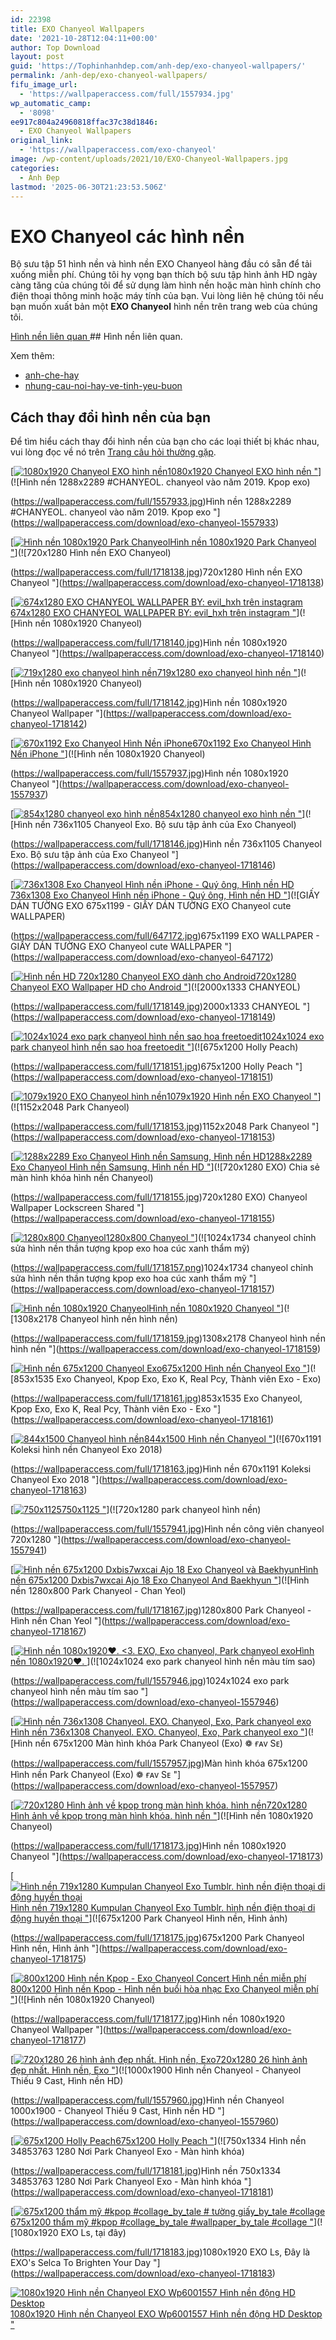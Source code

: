 ```yaml
---
id: 22398
title: EXO Chanyeol Wallpapers
date: '2021-10-28T12:04:11+00:00'
author: Top Download
layout: post
guid: 'https://Tophinhanhdep.com/anh-dep/exo-chanyeol-wallpapers/'
permalink: /anh-dep/exo-chanyeol-wallpapers/
fifu_image_url:
  - 'https://wallpaperaccess.com/full/1557934.jpg'
wp_automatic_camp:
  - '8098'
ee917c804a24960818ffac37c38d1846:
  - EXO Chanyeol Wallpapers
original_link:
  - 'https://wallpaperaccess.com/exo-chanyeol'
image: /wp-content/uploads/2021/10/EXO-Chanyeol-Wallpapers.jpg
categories:
  - Ảnh Đẹp
lastmod: '2025-06-30T21:23:53.506Z'
---
```

# EXO Chanyeol các hình nền

Bộ sưu tập 51 hình nền và hình nền EXO Chanyeol hàng đầu có sẵn để tải xuống miễn phí. Chúng tôi hy vọng bạn thích bộ sưu tập hình ảnh HD ngày càng tăng của chúng tôi để sử dụng làm hình nền hoặc màn hình chính cho điện thoại thông minh hoặc máy tính của bạn. Vui lòng liên hệ chúng tôi nếu bạn muốn xuất bản một **EXO Chanyeol** hình nền trên trang web của chúng tôi.

[Hình nền liên quan ](#related) ## Hình nền liên quan.

   
 Xem thêm:

   
- [anh-che-hay](https://tophinhanhdep.com/anh-che/anh-che-hay/)
- [nhung-cau-noi-hay-ve-tinh-yeu-buon](https://tophinhanhdep.com/nhung-cau-noi-hay/nhung-cau-noi-hay-ve-tinh-yeu-buon/)

## Cách thay đổi hình nền của bạn

Để tìm hiểu cách thay đổi hình nền của bạn cho các loại thiết bị khác nhau, vui lòng đọc về nó trên [Trang câu hỏi thường gặp](https://tophinhanhdep.com/faq/).

  
[[![1080x1920 Chanyeol EXO hình nền](https://wallpaperaccess.com/full/1557934.jpg)1080x1920 Chanyeol EXO hình nền "](https://wallpaperaccess.com/download/exo-chanyeol-1557934)](![Hình nền 1288x2289 #CHANYEOL.  chanyeol vào năm 2019. Kpop exo)

(https://wallpaperaccess.com/full/1557933.jpg)Hình nền 1288x2289 #CHANYEOL. chanyeol vào năm 2019. Kpop exo "](https://wallpaperaccess.com/download/exo-chanyeol-1557933)

[[![Hình nền 1080x1920 Park Chanyeol](https://wallpaperaccess.com/full/1718137.jpg)Hình nền 1080x1920 Park Chanyeol "](https://wallpaperaccess.com/download/exo-chanyeol-1718137)](![720x1280 Hình nền EXO Chanyeol)

(https://wallpaperaccess.com/full/1718138.jpg)720x1280 Hình nền EXO Chanyeol "](https://wallpaperaccess.com/download/exo-chanyeol-1718138)

[[![674x1280 EXO CHANYEOL WALLPAPER BY: evil_hxh trên instagram](https://wallpaperaccess.com/full/1557936.jpg)674x1280 EXO CHANYEOL WALLPAPER BY: evil\_hxh trên instagram "](https://wallpaperaccess.com/download/exo-chanyeol-1557936)](![Hình nền 1080x1920 Chanyeol)

(https://wallpaperaccess.com/full/1718140.jpg)Hình nền 1080x1920 Chanyeol "](https://wallpaperaccess.com/download/exo-chanyeol-1718140)

[[![719x1280 exo chanyeol hình nền](https://wallpaperaccess.com/full/1557947.jpg)719x1280 exo chanyeol hình nền "](https://wallpaperaccess.com/download/exo-chanyeol-1557947)](![Hình nền 1080x1920 Chanyeol)

(https://wallpaperaccess.com/full/1718142.jpg)Hình nền 1080x1920 Chanyeol Wallpaper "](https://wallpaperaccess.com/download/exo-chanyeol-1718142)

[[![670x1192 Exo Chanyeol Hình Nền iPhone](https://wallpaperaccess.com/full/1718143.jpg)670x1192 Exo Chanyeol Hình Nền iPhone "](https://wallpaperaccess.com/download/exo-chanyeol-1718143)](![Hình nền 1080x1920 Chanyeol)

(https://wallpaperaccess.com/full/1557937.jpg)Hình nền 1080x1920 Chanyeol "](https://wallpaperaccess.com/download/exo-chanyeol-1557937)

[[![854x1280 chanyeol exo hình nền](https://wallpaperaccess.com/full/1718145.jpg)854x1280 chanyeol exo hình nền "](https://wallpaperaccess.com/download/exo-chanyeol-1718145)](![Hình nền 736x1105 Chanyeol Exo.  Bộ sưu tập ảnh của Exo Chanyeol)

(https://wallpaperaccess.com/full/1718146.jpg)Hình nền 736x1105 Chanyeol Exo. Bộ sưu tập ảnh của Exo Chanyeol "](https://wallpaperaccess.com/download/exo-chanyeol-1718146)

[[![736x1308 Exo Chanyeol Hình nền iPhone - Quý ông, Hình nền HD](https://wallpaperaccess.com/full/1718147.jpg)736x1308 Exo Chanyeol Hình nền iPhone - Quý ông, Hình nền HD "](https://wallpaperaccess.com/download/exo-chanyeol-1718147)](![GIẤY DÁN TƯỜNG EXO 675x1199 - GIẤY DÁN TƯỜNG EXO Chanyeol cute WALLPAPER)

(https://wallpaperaccess.com/full/647172.jpg)675x1199 EXO WALLPAPER - GIẤY DÁN TƯỜNG EXO Chanyeol cute WALLPAPER "](https://wallpaperaccess.com/download/exo-chanyeol-647172)

[[![Hình nền HD 720x1280 Chanyeol EXO dành cho Android](https://wallpaperaccess.com/full/1718148.jpg)720x1280 Chanyeol EXO Wallpaper HD cho Android "](https://wallpaperaccess.com/download/exo-chanyeol-1718148)](![2000x1333 CHANYEOL)

(https://wallpaperaccess.com/full/1718149.jpg)2000x1333 CHANYEOL "](https://wallpaperaccess.com/download/exo-chanyeol-1718149)

[[![1024x1024 exo park chanyeol hình nền sao hoa freetoedit](https://wallpaperaccess.com/full/1557938.jpg)1024x1024 exo park chanyeol hình nền sao hoa freetoedit "](https://wallpaperaccess.com/download/exo-chanyeol-1557938)](![675x1200 Holly Peach)

(https://wallpaperaccess.com/full/1718151.jpg)675x1200 Holly Peach "](https://wallpaperaccess.com/download/exo-chanyeol-1718151)

[[![1079x1920 EXO Chanyeol hình nền](https://wallpaperaccess.com/full/1557939.jpg)1079x1920 Hình nền EXO Chanyeol "](https://wallpaperaccess.com/download/exo-chanyeol-1557939)](![1152x2048 Park Chanyeol)

(https://wallpaperaccess.com/full/1718153.jpg)1152x2048 Park Chanyeol "](https://wallpaperaccess.com/download/exo-chanyeol-1718153)

[[![1288x2289 Exo Chanyeol Hình nền Samsung, Hình nền HD](https://wallpaperaccess.com/full/1557950.jpg)1288x2289 Exo Chanyeol Hình nền Samsung, Hình nền HD "](https://wallpaperaccess.com/download/exo-chanyeol-1557950)](![720x1280 EXO) Chia sẻ màn hình khóa hình nền Chanyeol)

(https://wallpaperaccess.com/full/1718155.jpg)720x1280 EXO) Chanyeol Wallpaper Lockscreen Shared "](https://wallpaperaccess.com/download/exo-chanyeol-1718155)

[[![1280x800 Chanyeol](https://wallpaperaccess.com/full/1557953.jpg)1280x800 Chanyeol "](https://wallpaperaccess.com/download/exo-chanyeol-1557953)](![1024x1734 chanyeol chỉnh sửa hình nền thần tượng kpop exo hoa cúc xanh thẩm mỹ)

(https://wallpaperaccess.com/full/1718157.png)1024x1734 chanyeol chỉnh sửa hình nền thần tượng kpop exo hoa cúc xanh thẩm mỹ "](https://wallpaperaccess.com/download/exo-chanyeol-1718157)

[[![Hình nền 1080x1920 Chanyeol](https://wallpaperaccess.com/full/1718158.jpg)Hình nền 1080x1920 Chanyeol "](https://wallpaperaccess.com/download/exo-chanyeol-1718158)](![1308x2178 Chanyeol hình nền hình nền)

(https://wallpaperaccess.com/full/1718159.jpg)1308x2178 Chanyeol hình nền hình nền "](https://wallpaperaccess.com/download/exo-chanyeol-1718159)

[[![Hình nền 675x1200 Chanyeol Exo](https://wallpaperaccess.com/full/1718160.jpg)675x1200 Hình nền Chanyeol Exo "](https://wallpaperaccess.com/download/exo-chanyeol-1718160)](![853x1535 Exo Chanyeol, Kpop Exo, Exo K, Real Pcy, Thành viên Exo - Exo)

(https://wallpaperaccess.com/full/1718161.jpg)853x1535 Exo Chanyeol, Kpop Exo, Exo K, Real Pcy, Thành viên Exo - Exo "](https://wallpaperaccess.com/download/exo-chanyeol-1718161)

[[![844x1500 Chanyeol hình nền](https://wallpaperaccess.com/full/1718162.jpg)844x1500 Hình nền Chanyeol "](https://wallpaperaccess.com/download/exo-chanyeol-1718162)](![670x1191 Koleksi hình nền Chanyeol Exo 2018)

(https://wallpaperaccess.com/full/1718163.jpg)Hình nền 670x1191 Koleksi Chanyeol Exo 2018 "](https://wallpaperaccess.com/download/exo-chanyeol-1718163)

[[![750x1125 ](https://wallpaperaccess.com/full/1718164.jpg)750x1125 "](https://wallpaperaccess.com/download/exo-chanyeol-1718164)](![720x1280 park chanyeol hình nền)

(https://wallpaperaccess.com/full/1557941.jpg)Hình nền công viên chanyeol 720x1280 "](https://wallpaperaccess.com/download/exo-chanyeol-1557941)

[[![Hình nền 675x1200 Dxbis7wxcai Ajo 18 Exo Chanyeol và Baekhyun](https://wallpaperaccess.com/full/1291955.jpg)Hình nền 675x1200 Dxbis7wxcai Ajo 18 Exo Chanyeol And Baekhyun "](https://wallpaperaccess.com/download/exo-chanyeol-1291955)](![Hình nền 1280x800 Park Chanyeol - Chan Yeol)

(https://wallpaperaccess.com/full/1718167.jpg)1280x800 Park Chanyeol - Hình nền Chan Yeol "](https://wallpaperaccess.com/download/exo-chanyeol-1718167)

[[![Hình nền 1080x1920❤.  <3.  EXO, Exo chanyeol, Park chanyeol exo](https://wallpaperaccess.com/full/951741.jpg)Hình nền 1080x1920❤. ](https://wallpaperaccess.com/download/exo-chanyeol-951741)](![1024x1024 exo park chanyeol hình nền màu tím sao)

(https://wallpaperaccess.com/full/1557946.jpg)1024x1024 exo park chanyeol hình nền màu tím sao "](https://wallpaperaccess.com/download/exo-chanyeol-1557946)

[[![Hình nền 736x1308 Chanyeol.  EXO.  Chanyeol, Exo, Park chanyeol exo](https://wallpaperaccess.com/full/1557942.jpg)Hình nền 736x1308 Chanyeol. EXO. Chanyeol, Exo, Park chanyeol exo "](https://wallpaperaccess.com/download/exo-chanyeol-1557942)](![Hình nền 675x1200 Màn hình khóa Park Chanyeol (Exo) ❁ ғᴀᴠ Sᴇ)

(https://wallpaperaccess.com/full/1557957.jpg)Màn hình khóa 675x1200 Hình nền Park Chanyeol (Exo) ❁ ғᴀᴠ Sᴇ "](https://wallpaperaccess.com/download/exo-chanyeol-1557957)

[[![720x1280 Hình ảnh về kpop trong màn hình khóa.  hình nền](https://wallpaperaccess.com/full/1557961.jpg)720x1280 Hình ảnh về kpop trong màn hình khóa. hình nền "](https://wallpaperaccess.com/download/exo-chanyeol-1557961)](![Hình nền 1080x1920 Chanyeol)

(https://wallpaperaccess.com/full/1718173.jpg)Hình nền 1080x1920 Chanyeol "](https://wallpaperaccess.com/download/exo-chanyeol-1718173)

[[![Hình nền 719x1280 Kumpulan Chanyeol Exo Tumblr.  hình nền điện thoại di động huyền thoại](https://wallpaperaccess.com/full/1718174.jpg)Hình nền 719x1280 Kumpulan Chanyeol Exo Tumblr. hình nền điện thoại di động huyền thoại "](https://wallpaperaccess.com/download/exo-chanyeol-1718174)](![675x1200 Park Chanyeol Hình nền, Hình ảnh)

(https://wallpaperaccess.com/full/1718175.jpg)675x1200 Park Chanyeol Hình nền, Hình ảnh "](https://wallpaperaccess.com/download/exo-chanyeol-1718175)

[[![800x1200 Hình nền Kpop - Exo Chanyeol Concert Hình nền miễn phí](https://wallpaperaccess.com/full/1557965.jpg)800x1200 Hình nền Kpop - Hình nền buổi hòa nhạc Exo Chanyeol miễn phí "](https://wallpaperaccess.com/download/exo-chanyeol-1557965)](![Hình nền 1080x1920 Chanyeol)

(https://wallpaperaccess.com/full/1718177.jpg)Hình nền 1080x1920 Chanyeol Wallpaper "](https://wallpaperaccess.com/download/exo-chanyeol-1718177)

[[![720x1280 26 hình ảnh đẹp nhất.  Hình nền, Exo](https://wallpaperaccess.com/full/1718178.jpg)720x1280 26 hình ảnh đẹp nhất. Hình nền, Exo "](https://wallpaperaccess.com/download/exo-chanyeol-1718178)](![1000x1900 Hình nền Chanyeol - Chanyeol Thiếu 9 Cast, Hình nền HD)

(https://wallpaperaccess.com/full/1557960.jpg)Hình nền Chanyeol 1000x1900 - Chanyeol Thiếu 9 Cast, Hình nền HD "](https://wallpaperaccess.com/download/exo-chanyeol-1557960)

[[![675x1200 Holly Peach](https://wallpaperaccess.com/full/1718180.jpg)675x1200 Holly Peach "](https://wallpaperaccess.com/download/exo-chanyeol-1718180)](![750x1334 Hình nền 34853763 1280 Nơi Park Chanyeol Exo - Màn hình khóa)

(https://wallpaperaccess.com/full/1718181.jpg)Hình nền 750x1334 34853763 1280 Nơi Park Chanyeol Exo - Màn hình khóa "](https://wallpaperaccess.com/download/exo-chanyeol-1718181)

[[![675x1200 thẩm mỹ #kpop #collage_by_tale # tường giấy_by_tale #collage](https://wallpaperaccess.com/full/1381967.jpg)675x1200 thẩm mỹ #kpop #collage\_by\_tale #wallpaper\_by\_tale #collage "](https://wallpaperaccess.com/download/exo-chanyeol-1381967)](![1080x1920 EXO Ls, tại đây)

(https://wallpaperaccess.com/full/1718183.jpg)1080x1920 EXO Ls, Đây là EXO's Selca To Brighten Your Day "](https://wallpaperaccess.com/download/exo-chanyeol-1718183)

[![1080x1920 Hình nền Chanyeol EXO Wp6001557 Hình nền động HD Desktop](https://wallpaperaccess.com/full/1718184.jpg)1080x1920 Hình nền Chanyeol EXO Wp6001557 Hình nền động HD Desktop "](https://wallpaperaccess.com/download/exo-chanyeol-1718184)
